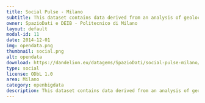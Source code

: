 ```yaml
---
title: Social Pulse - Milano
subtitle: This dataset contains data derived from an analysis of geolocalized tweets originated from Milan during the months of November and December.
owner: SpazioDati e DEIB - Politecnico di Milano
layout: default
modal-id: 11
date: 2014-12-01
img: opendata.png
thumbnail: social.png
alt: opendata
download: https://dandelion.eu/datagems/SpazioDati/social-pulse-milano/description/
type: social
license: ODbL 1.0
area: Milano
category: openbigdata
description: This dataset contains data derived from an analysis of geolocalized tweets originated from Milan during the months of November and December.<br/>Each row corresponds to a tweet. For privacy issues the user id has been obfuscated.
---
```

